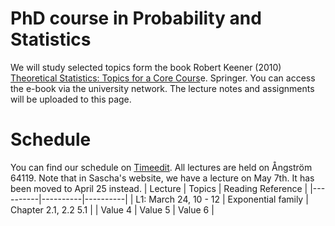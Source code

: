 # PhD course in Probability and Statistics
We will study selected topics form the book Robert Keener (2010) [Theoretical Statistics: Topics for a Core Cours](https://link.springer.com/book/10.1007/978-0-387-93839-4)e. Springer. You can access the e-book via the university network. The lecture notes and assignments will be uploaded to this page.

# Schedule
You can find our schedule on [Timeedit](https://cloud.timeedit.net/uu/web/wr_staff/ri1669Q6X88Z57Q67Z603Q30yY0g2Y8x4Y9gY0wQ1735564ZX3046tBQQ371d5t129E159A019YE504QFA257554162Z49B81ZAEACA67F94.phtml). All lectures are held on Ångström 64119.
Note that in Sascha's website, we have a lecture on May 7th. It has been moved to April 25 instead.
| Lecture | Topics | Reading Reference |
|----------|----------|----------|
| L1: March 24, 10 - 12  | Exponential family  | Chapter 2.1, 2.2 5.1  |
| Value 4  | Value 5  | Value 6  |
